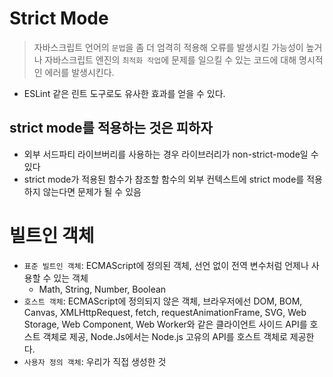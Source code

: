# Strict Mode 
>자바스크립트 언어의 `문법`을 좀 더 엄격히 적용해 오류를 발생시킬 가능성이 높거나 자바스크립트 엔진의 `최적화 작업`에 문제를 일으킬 수 있는 코드에 대해 명시적인 에러를 발생시킨다.
- ESLint 같은 린트 도구로도 유사한 효과를 얻을 수 있다.

## strict mode를 적용하는 것은 피하자
 - 외부 서드파티 라이브버리를 사용하는 경우 라이브러리가 non-strict-mode일 수 있다 
 - strict mode가 적용된 함수가 참조할 함수의 외부 컨텍스트에 strict mode를 적용하지 않는다면 문제가 될 수 있음


# 빌트인 객체
 - `표준 빌트인 객체`: ECMAScript에 정의된 객체, 선언 없이 전역 변수처럼 언제나 사용할 수 있는 객체
     - Math, String, Number, Boolean
 - `호스트 객체`: ECMAScript에 정의되지 않은 객체, 브라우저에선 DOM, BOM, Canvas, XMLHttpRequest, fetch, requestAnimationFrame, SVG, Web Storage, Web Component, Web Worker와 같은 클라이언트 사이드 API를 호스트 객체로 제공, Node.Js에서는 Node.js 고유의 API를 호스트 객체로 제공한다.
 - `사용자 정의 객체`: 우리가 직접 생성한 것